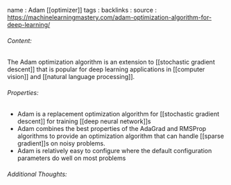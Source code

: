 name : Adam [[optimizer]]
tags : 
backlinks : 
source : https://machinelearningmastery.com/adam-optimization-algorithm-for-deep-learning/

###### Content:
The Adam optimization algorithm is an extension to [[stochastic gradient descent]] that is popular for deep learning applications in [[computer vision]] and [[natural language processing]].

###### Properties:
- Adam is a replacement optimization algorithm for [[stochastic gradient descent]] for training [[deep neural network]]s
- Adam combines the best properties of the AdaGrad and RMSProp algorithms to provide an optimization algorithm that can handle [[sparse gradient]]s on noisy problems.
- Adam is relatively easy to configure where the default configuration parameters do well on most problems

###### Additional Thoughts:

